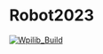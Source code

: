 # Robot2023

[![Wpilib_Build](https://github.com/first-team-93-new-apple-corp/Robot2023/actions/workflows/main.yml/badge.svg?branch=Robot_SwerveDrive&event=push)](https://github.com/first-team-93-new-apple-corp/Robot2023/actions/workflows/main.yml)
